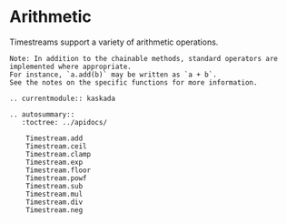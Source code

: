 # Arithmetic

Timestreams support a variety of arithmetic operations.

```{note}
Note: In addition to the chainable methods, standard operators are implemented where appropriate.
For instance, `a.add(b)` may be written as `a + b`.
See the notes on the specific functions for more information.
```

```{eval-rst}
.. currentmodule:: kaskada

.. autosummary::
   :toctree: ../apidocs/

    Timestream.add
    Timestream.ceil
    Timestream.clamp
    Timestream.exp
    Timestream.floor
    Timestream.powf
    Timestream.sub
    Timestream.mul
    Timestream.div
    Timestream.neg
```
